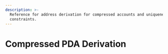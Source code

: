 ```yaml
---
description: >-
  Reference for address derivation for compressed accounts and uniqueness
  constraints.
---
```


# Compressed PDA Derivation


